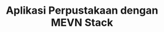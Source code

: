 ---
title: "Aplikasi Perpustakaan dengan MEVN Stack"
link: "https://github.com/ibrahimalanshor/library-node"
type: "mevn"
---